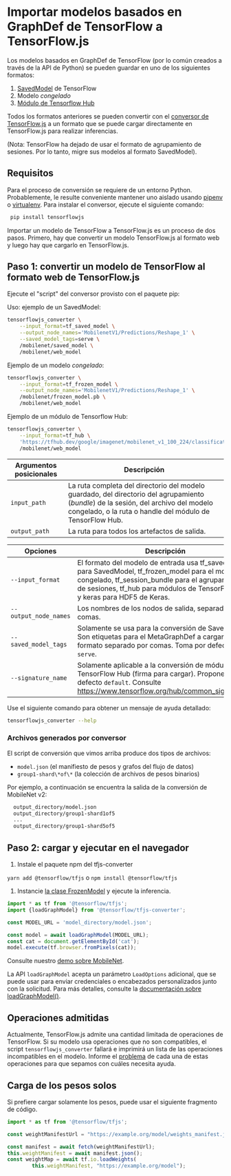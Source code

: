 # Importar modelos basados en GraphDef de TensorFlow a TensorFlow.js

Los modelos basados en GraphDef de TensorFlow (por lo común creados a través de la API de Python) se pueden guardar en uno de los siguientes formatos:

1. [SavedModel](https://www.tensorflow.org/tutorials/keras/save_and_load) de TensorFlow
2. Modelo <em>congelado</em>
3. [Módulo de Tensorflow Hub](https://www.tensorflow.org/hub/)

Todos los formatos anteriores se pueden convertir con el [conversor de TensorFlow.js](https://github.com/tensorflow/tfjs/tree/master/tfjs-converter) a un formato que se puede cargar directamente en TensorFlow.js para realizar inferencias.

(Nota: TensorFlow ha dejado de usar el formato de agrupamiento de sesiones. Por lo tanto, migre sus modelos al formato SavedModel).

## Requisitos

Para el proceso de conversión se requiere de un entorno Python. Probablemente, le resulte conveniente mantener uno aislado usando [pipenv](https://github.com/pypa/pipenv) o [virtualenv](https://virtualenv.pypa.io). Para instalar el conversor, ejecute el siguiente comando:

```bash
 pip install tensorflowjs
```

Importar un modelo de TensorFlow a TensorFlow.js es un proceso de dos pasos. Primero, hay que convertir un modelo TensorFlow.js al formato web y luego hay que cargarlo en TensorFlow.js.

## Paso 1: convertir un modelo de TensorFlow al formato web de TensorFlow.js

Ejecute el "script" del conversor provisto con el paquete pip:

Uso: ejemplo de un SavedModel:

```bash
tensorflowjs_converter \
    --input_format=tf_saved_model \
    --output_node_names='MobilenetV1/Predictions/Reshape_1' \
    --saved_model_tags=serve \
    /mobilenet/saved_model \
    /mobilenet/web_model
```

Ejemplo de un modelo <em>congelado</em>:

```bash
tensorflowjs_converter \
    --input_format=tf_frozen_model \
    --output_node_names='MobilenetV1/Predictions/Reshape_1' \
    /mobilenet/frozen_model.pb \
    /mobilenet/web_model
```

Ejemplo de un módulo de Tensorflow Hub:

```bash
tensorflowjs_converter \
    --input_format=tf_hub \
    'https://tfhub.dev/google/imagenet/mobilenet_v1_100_224/classification/1' \
    /mobilenet/web_model
```

Argumentos posicionales | Descripción
--- | ---
`input_path` | La ruta completa del directorio del modelo guardado, del directorio del agrupamiento (<em>bundle</em>) de la sesión, del archivo del modelo congelado, o la ruta o handle del módulo de TensorFlow Hub.
`output_path` | La ruta para todos los artefactos de salida.

Opciones | Descripción
--- | ---
`--input_format` | El formato del modelo de entrada usa tf_saved_model para SavedModel, tf_frozen_model para el modelo congelado, tf_session_bundle para el agrupamiento de sesiones, tf_hub para módulos de TensorFlow Hub y keras para HDF5 de Keras.
`--output_node_names` | Los nombres de los nodos de salida, separados por comas.
`--saved_model_tags` | Solamente se usa para la conversión de SavedModel. Son etiquetas para el MetaGraphDef a cargar, en un formato separado por comas. Toma por defecto `serve`.
`--signature_name` | Solamente aplicable a la conversión de módulos de TensorFlow Hub (firma para cargar). Propone por defecto `default`. Consulte https://www.tensorflow.org/hub/common_signatures/.

Use el siguiente comando para obtener un mensaje de ayuda detallado:

```bash
tensorflowjs_converter --help
```

### Archivos generados por conversor

El script de conversión que vimos arriba produce dos tipos de archivos:

- `model.json` (el manifiesto de pesos y grafos del flujo de datos)
- `group1-shard\*of\*` (la colección de archivos de pesos binarios)

Por ejemplo, a continuación se encuentra la salida de la conversión de MobileNet v2:

```html
  output_directory/model.json
  output_directory/group1-shard1of5
  ...
  output_directory/group1-shard5of5
```

## Paso 2: cargar y ejecutar en el navegador

1. Instale el paquete npm del tfjs-converter

`yarn add @tensorflow/tfjs` o `npm install @tensorflow/tfjs`

1. Instancie [la clase FrozenModel](https://github.com/tensorflow/tfjs-converter/blob/master/src/executor/frozen_model.ts) y ejecute la inferencia.

```js
import * as tf from '@tensorflow/tfjs';
import {loadGraphModel} from '@tensorflow/tfjs-converter';

const MODEL_URL = 'model_directory/model.json';

const model = await loadGraphModel(MODEL_URL);
const cat = document.getElementById('cat');
model.execute(tf.browser.fromPixels(cat));
```

Consulte nuestro [demo sobre MobileNet](https://github.com/tensorflow/tfjs/tree/master/tfjs-converter/demo/mobilenet).

La API `loadGraphModel` acepta un parámetro `LoadOptions` adicional, que se puede usar para enviar credenciales o encabezados personalizados junto con la solicitud. Para más detalles, consulte la [documentación sobre loadGraphModel()](https://js.tensorflow.org/api/1.0.0/#loadGraphModel).

## Operaciones admitidas

Actualmente, TensorFlow.js admite una cantidad limitada de operaciones de TensorFlow. Si su modelo usa operaciones que no son compatibles, el script `tensorflowjs_converter` fallará e imprimirá un lista de las operaciones incompatibles en el modelo. Informe el [problema](https://github.com/tensorflow/tfjs/issues) de cada una de estas operaciones para que sepamos con cuáles necesita ayuda.

## Carga de los pesos solos

Si prefiere cargar solamente los pesos, puede usar el siguiente fragmento de código.

```js
import * as tf from '@tensorflow/tfjs';

const weightManifestUrl = "https://example.org/model/weights_manifest.json";

const manifest = await fetch(weightManifestUrl);
this.weightManifest = await manifest.json();
const weightMap = await tf.io.loadWeights(
        this.weightManifest, "https://example.org/model");
```
